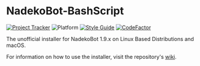 # NadekoBot-BashScript

[![Project Tracker](https://img.shields.io/badge/repo%20status-Project%20Tracker-lightgrey)](https://randomserver.xyz/project-tracker.html)
![Platform](https://img.shields.io/badge/platform-Linux%20|%20macOS-lightgrey)
[![Style Guide](https://img.shields.io/badge/code%20style-Style%20Guide-blueviolet)](https://github.com/StrangeRanger/bash-style-guide)
[![CodeFactor](https://www.codefactor.io/repository/github/strangeranger/nadekobot-bashscript/badge)](https://www.codefactor.io/repository/github/strangeranger/nadekobot-bashscript)

The unofficial installer for NadekoBot 1.9.x on Linux Based Distributions and macOS.

For information on how to use the installer, visit the repository's [wiki](https://github.com/StrangeRanger/NadekoBot-BashScript/wiki).
